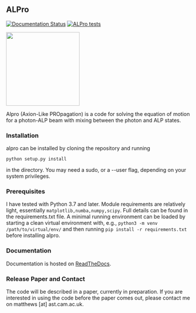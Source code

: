## ALPro

[![Documentation Status](https://readthedocs.org/projects/alpro/badge/?version=latest)](https://alpro.readthedocs.io/en/latest/?badge=latest)
[![ALPro tests](https://github.com/jhmatthews/alpro/actions/workflows/alpro-tests.yml/badge.svg)](https://github.com/jhmatthews/alpro/actions/workflows/alpro-tests.yml)

<img src="https://user-images.githubusercontent.com/3007249/130225478-06619bad-833f-4f91-9797-8ace73c53d7a.png" width="200"/>

Alpro (Axion-Like PROpagation) is a code for solving the equation of motion for a photon-ALP beam with mixing between the photon and ALP states. 

### Installation

alpro can be installed by cloning the repository and running

```
python setup.py install
```

in the directory. You may need a sudo, or a --user flag, depending on your system privileges. 

### Prerequisites

I have tested with Python 3.7 and later. Module requirements are relatively light, essentially ```matplotlib,numba,numpy,scipy```. Full details can be found in the requirements.txt file. A minimal running environment can be loaded by starting a clean virtual environment with, e.g., ```python3 -m venv /path/to/virtual/env/``` and then running ```pip install -r requirements.txt``` before installing alpro. 

### Documentation

Documentation is hosted on [ReadTheDocs](https://alpro.readthedocs.io/en/latest/). 

### Release Paper and Contact

The code will be described in a paper, currently in preparation. If you are interested in using the code before the paper comes out, please contact me on matthews [at] ast.cam.ac.uk. 
